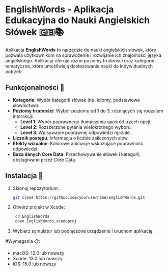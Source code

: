 # EnglishWords - Aplikacja Edukacyjna do Nauki Angielskich Słówek 🇬🇧📚

Aplikacja **EnglishWords** to narzędzie do nauki angielskich słówek, które pozwala użytkownikom na sprawdzenie i rozwijanie ich znajomości języka angielskiego. Aplikacja oferuje różne poziomy trudności oraz kategorie tematyczne, które umożliwiają dostosowanie nauki do indywidualnych potrzeb.

## Funkcjonalności 📱

- **Kategorie**: Wybór kategorii słówek (np. idiomy, podstawowe słownictwo).
- **Poziomy trudności**: Wybór poziomu od 1 do 3, różniących się rodzajem interakcji:
  - **Level 1**: Wybór poprawnego tłumaczenia spośród trzech opcji.
  - **Level 2**: Rozszerzone pytania wielokrotnego wyboru.
  - **Level 3**: Wpisywanie poprawnej odpowiedzi ręcznie.
- **Licznik postępu**: Informacja o liczbie zaliczonych słów.
- **Efekty wizualne**: Kolorowe animacje wskazujące poprawność odpowiedzi.
- **Baza danych Core Data**: Przechowywanie słówek i kategorii, obsługiwane przez Core Data.

## Instalacja 🔧

1. Sklonuj repozytorium:
   ```bash
   git clone https://github.com/yourusername/EnglishWords.git
   ```
2. Otwórz projekt w Xcode:
   ```bash
    cd EnglishWords
    open EnglishWords.xcodeproj
    ```
3. Wybierz symulator lub podłączone urządzenie i uruchom aplikację.

#Wymagania 📋:
- macOS: 12.0 lub nowszy
- Xcode: 13.0 lub nowszy
- iOS: 15.0 lub nowszy
